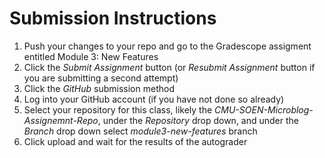 # Submission Instructions

1. Push your changes to your repo and go to the Gradescope assigment entitled Module 3: New Features
2. Click the _Submit Assignment_ button (or _Resubmit Assignment_ button if you are submitting a second attempt)
3. Click the _GitHub_ submission method
4. Log into your GitHub account (if you have not done so already)
5. Select your repository for this class, likely the _CMU-SOEN-Microblog-Assignemnt-Repo_, under the _Repository_ drop down, and under the _Branch_ drop down select _module3-new-features_ branch
6. Click upload and wait for the results of the autograder
